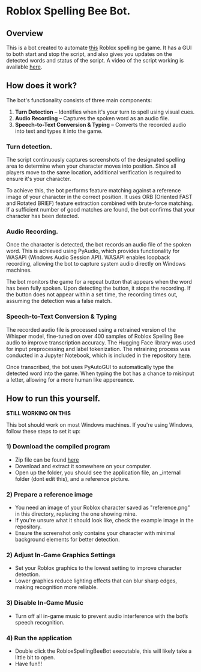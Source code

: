 # Roblox Spelling Bee Bot.

## Overview
This is a bot created to automate [this](https://www.roblox.com/games/17590362521/10M-Spelling-Bee) Roblox spelling be game. It has a GUI to both start and stop the script, and also gives you updates on the detected words and status of the script. A video of the script working is available [here](https://youtu.be/RN1JVsxGM6k). 

## How does it work?
The bot's functionality consists of three main components:

1) **Turn Detection** – Identifies when it's your turn to spell using visual cues.
2) **Audio Recording** – Captures the spoken word as an audio file.
3) **Speech-to-Text Conversion & Typing** – Converts the recorded audio into text and types it into the game.

### Turn detection. 
The script continuously captures screenshots of the designated spelling area to determine when your character moves into position. Since all players move to the same location, additional verification is required to ensure it's your character.

To achieve this, the bot performs feature matching against a reference image of your character in the correct position. It uses ORB (Oriented FAST and Rotated BRIEF) feature extraction combined with brute-force matching. If a sufficient number of good matches are found, the bot confirms that your character has been detected.

### Audio Recording.
Once the character is detected, the bot records an audio file of the spoken word. This is achieved using PyAudio, which provides functionality for WASAPI (Windows Audio Session API). WASAPI enables loopback recording, allowing the bot to capture system audio directly on Windows machines.

The bot monitors the game for a repeat button that appears when the word has been fully spoken. Upon detecting the button, it stops the recording. If the button does not appear within a set time, the recording times out, assuming the detection was a false match.

### Speech-to-Text Conversion & Typing
The recorded audio file is processed using a retrained version of the Whisper model, fine-tuned on over 400 samples of Roblox Spelling Bee audio to improve transcription accuracy. The Hugging Face library was used for input preprocessing and label tokenization. The retraining process was conducted in a Jupyter Notebook, which is included in the repository [here](https://github.com/gschwid/Roblox_Spelling_Bee_Automation/blob/main/model-tuning/fine_tuned_whisper.ipynb).

Once transcribed, the bot uses PyAutoGUI to automatically type the detected word into the game. When typing the bot has a chance to misinput a letter, allowing for a more human like appereance. 

## How to run this yourself.

**STILL WORKING ON THIS**

This bot should work on most Windows machines. If you're using Windows, follow these steps to set it up:

### 1) Download the compiled program
- Zip file can be found [here](https://drive.google.com/file/d/1n6vo-PFLL8N1JkoMcFGWhvCMTkL2LZyC/view?usp=sharing)
- Download and extract it somewhere on your computer. 
- Open up the folder, you should see the application file, an _internal folder (dont edit this), and a reference picture.

### 2) Prepare a reference image
- You need an image of your Roblox character saved as "reference.png" in this directory, replacing the one showing mine.
- If you're unsure what it should look like, check the example image in the repository.
- Ensure the screenshot only contains your character with minimal background elements for better detection.

### 2) Adjust In-Game Graphics Settings
- Set your Roblox graphics to the lowest setting to improve character detection.
- Lower graphics reduce lighting effects that can blur sharp edges, making recognition more reliable.

### 3) Disable In-Game Music
- Turn off all in-game music to prevent audio interference with the bot’s speech recognition.

### 4) Run the application
- Double click the RobloxSpellingBeeBot executable, this will likely take a little bit to open.
- Have fun!!!